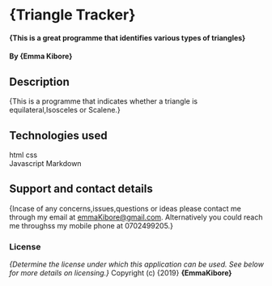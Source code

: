 # {Triangle Tracker}
#### {This is a great programme that identifies various types of triangles}
#### By **{Emma Kibore}**
## Description
{This is a programme that indicates whether a triangle is equilateral,Isosceles or Scalene.}
## Technologies used
 html
 css               
 Javascript
 Markdown
## Support and contact details
{Incase of any concerns,issues,questions or ideas please contact me through my email at emmaKibore@gmail.com. Alternatively you could reach me throughss my mobile phone at 0702499205.}
### License
*{Determine the license under which this application can be used.  See below for more details on licensing.}*
Copyright (c) {2019} **{EmmaKibore}**

